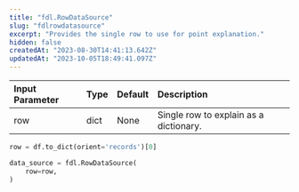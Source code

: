 ```yaml
---
title: "fdl.RowDataSource"
slug: "fdlrowdatasource"
excerpt: "Provides the single row to use for point explanation."
hidden: false
createdAt: "2023-08-30T14:41:13.642Z"
updatedAt: "2023-10-05T18:49:41.097Z"
---
```

| Input Parameter | Type | Default | Description                            |
| :-------------- | :--- | :------ | :------------------------------------- |
| row             | dict | None    | Single row to explain as a dictionary. |



```python Usage
row = df.to_dict(orient='records')[0]

data_source = fdl.RowDataSource(
    row=row,
)
```